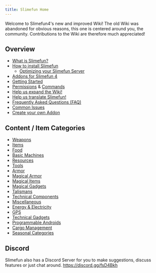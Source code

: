 ```yaml
---
title: Slimefun Home
---
```


Welcome to Slimefun4's new and improved Wiki!
The old Wiki was abandoned for obvious reasons, this one is centered around you, the community.
Contributions to the Wiki are therefore much appreciated!

## Overview

* [What is Slimefun?](Slimefun-in-a-nutshell)
* [How to install Slimefun](Installing-Slimefun)
  * [Optimizing your Slimefun Server](Server-Optimizations)
* [Addons for Slimefun 4](Addons)
* [Getting Started](Getting-Started)
* [Permissions](Permissions) & [Commands](Commands)
* [Help us expand the Wiki!](Expanding-the-Wiki)
* [Help us translate Slimefun!](Translating-Slimefun)
* [Frequently Asked Questions (FAQ)](FAQ)
* [Common Issues](Common-Issues)
* [Create your own Addon](Developer-Guide)

## Content / Item Categories

* [Weapons](Weapons)
* [Items](Items)
* [Food](Food)
* [Basic Machines](Basic-Machines)
* [Resources](Resources)
* [Tools](Tools)
* [Armor](Armor)
* [Magical Armor](Magical-Armor)
* [Magical Items](Magical-Items)
* [Magical Gadgets](Magical-Gadgets)
* [Talismans](Talismans)
* [Technical Components](Technical-Components)
* [Miscellaneous](Miscellaneous-Items)
* [Energy & Electricity](Electric-Machines)
* [GPS](GPS)
* [Technical Gadgets](Technical-Gadgets)
* [Programmable Androids](Androids)
* [Cargo Management](Cargo-Management)
* [Seasonal Categories](Seasonal-Categories)

## Discord

Slimefun also has a Discord Server for you to make suggestions, discuss features or just chat around.
https://discord.gg/fsD4Bkh
